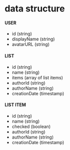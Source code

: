 # data structure

#### USER
- id (string)
- displayName (string)
- avatarURL (string)

#### LIST
- id (string)
- name (string)
- items (array of list items)
- authorId (string)
- authorName (string)
- creationDate (timestamp)

#### LIST ITEM
- id (string)
- name (string)
- checked (boolean)
- authorId (string)
- authorName (string)
- creationDate (timestamp)
